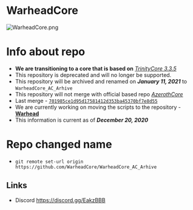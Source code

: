 # WarheadCore
![WarheadCore.png](https://user-images.githubusercontent.com/2656715/56915466-3f037600-6abf-11e9-8965-d79328e40953.jpg)

# Info about repo
- **We are transitioning to a core that is based on** [*TrinityCore 3.3.5*](https://github.com/TrinityCore/TrinityCore/tree/3.3.5)
- This repository is deprecated and will no longer be supported.
- This repository will be archived and renamed on ***January 11, 2021*** to `WarheadCore_AC_Arhive`
- This repository will not merge with official based repo [*AzerothCore*](https://github.com/azerothcore/azerothcore-wotlk)
- Last merge - [`701985ce1d95d17581412d353ba45370bf7e8d55`](https://github.com/WarheadCore/WarheadCore/commit/701985ce1d95d17581412d353ba45370bf7e8d55)
- We are currently working on moving the scripts to the repository - [**Warhead**](https://github.com/WarheadCore/Warhead)
- This information is current as of ***December 20, 2020***

# Repo changed name
- `git remote set-url origin https://github.com/WarheadCore/WarheadCore_AC_Arhive`

## Links
- Discord https://discord.gg/EakzBBB
